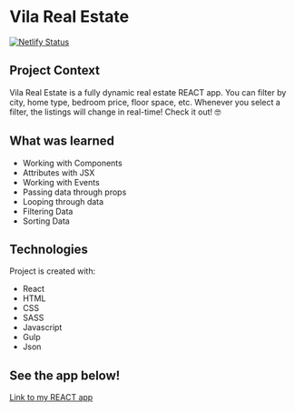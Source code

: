 # Vila Real Estate

[![Netlify Status](https://api.netlify.com/api/v1/badges/dd553013-6f87-414b-a9d7-4d637b8dea21/deploy-status)](https://app.netlify.com/sites/stoic-albattani-a257f6/deploys)

## Project Context

Vila Real Estate is a fully dynamic real estate REACT app. You can filter by city, home type, bedroom price, floor space, etc. Whenever you select a filter, the listings will change in real-time! Check it out! 🤓

## What was learned

- Working with Components
- Attributes with JSX
- Working with Events
- Passing data through props
- Looping through data
- Filtering Data
- Sorting Data

## Technologies

Project is created with:

- React
- HTML
- CSS
- SASS
- Javascript
- Gulp
- Json

## See the app below!

[Link to my REACT app](https://vila-real-estate.netlify.app/)
